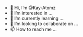 - 👋 Hi, I’m @Kay-Atomz
- 👀 I’m interested in ...
- 🌱 I’m currently learning ...
- 💞️ I’m looking to collaborate on ...
- 📫 How to reach me ...

<!---
Kay-Atomz/Kay-Atomz is a ✨ special ✨ repository because its `README.md` (this file) appears on your GitHub profile.
You can click the Preview link to take a look at your changes.
--->
